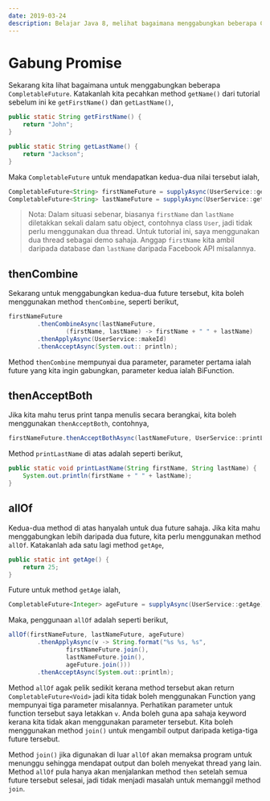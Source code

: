 ```yaml
---
date: 2019-03-24
description: Belajar Java 8, melihat bagaimana menggabungkan beberapa CompletableFuture untuk diproses.
---
```


# Gabung Promise

Sekarang kita lihat bagaimana untuk menggabungkan beberapa `CompletableFuture`.
Katakanlah kita pecahkan method `getName()` dari tutorial sebelum ini ke
`getFirstName()` dan `getLastName()`,

```java
public static String getFirstName() {
    return "John";
}

public static String getLastName() {
    return "Jackson";
}
```

Maka `CompletableFuture` untuk mendapatkan kedua-dua nilai tersebut ialah,

```java
CompletableFuture<String> firstNameFuture = supplyAsync(UserService::getFirstName);
CompletableFuture<String> lastNameFuture = supplyAsync(UserService::getLastName);
```

> Nota: Dalam situasi sebenar, biasanya `firstName` dan `lastName` diletakkan
> sekali dalam satu object, contohnya class `User`, jadi tidak perlu menggunakan
> dua thread. Untuk tutorial ini, saya menggunakan dua thread sebagai demo
> sahaja. Anggap `firstName` kita ambil daripada database dan `lastName`
> daripada Facebook API misalannya.

## thenCombine

Sekarang untuk menggabungkan kedua-dua future tersebut, kita boleh menggunakan
method `thenCombine`, seperti berikut,

```java
firstNameFuture
        .thenCombineAsync(lastNameFuture,
                (firstName, lastName) -> firstName + " " + lastName)
        .thenApplyAsync(UserService::makeId)
        .thenAcceptAsync(System.out:: println);
```

Method `thenCombine` mempunyai dua parameter, parameter pertama ialah future
yang kita ingin gabungkan, parameter kedua ialah BiFunction.

## thenAcceptBoth

Jika kita mahu terus print tanpa menulis secara berangkai, kita boleh
menggunakan `thenAcceptBoth`, contohnya,

```java
firstNameFuture.thenAcceptBothAsync(lastNameFuture, UserService::printLastName);
```

Method `printLastName` di atas adalah seperti berikut,

```java
public static void printLastName(String firstName, String lastName) {
    System.out.println(firstName + " " + lastName);
}
```

## allOf

Kedua-dua method di atas hanyalah untuk dua future sahaja. Jika kita mahu
menggabungkan lebih daripada dua future, kita perlu menggunakan method `allOf`.
Katakanlah ada satu lagi method `getAge`,

```java
public static int getAge() {
    return 25;
}
```

Future untuk method `getAge` ialah,

```java
CompletableFuture<Integer> ageFuture = supplyAsync(UserService::getAge);
```

Maka, penggunaan `allOf` adalah seperti berikut,

```java
allOf(firstNameFuture, lastNameFuture, ageFuture)
        .thenApplyAsync(v -> String.format("%s %s, %s",
                firstNameFuture.join(),
                lastNameFuture.join(),
                ageFuture.join()))
        .thenAcceptAsync(System.out::println);
```

Method `allOf` agak pelik sedikit kerana method tersebut akan return
`CompletableFuture<Void>` jadi kita tidak boleh menggunakan Function yang
mempunyai tiga parameter misalannya. Perhatikan parameter untuk function
tersebut saya letakkan `v`. Anda boleh guna apa sahaja keyword kerana kita tidak
akan menggunakan parameter tersebut. Kita boleh menggunakan method `join()`
untuk mengambil output daripada ketiga-tiga future tersebut.

Method `join()` jika digunakan di luar `allOf` akan memaksa program untuk
menunggu sehingga mendapat output dan boleh menyekat thread yang lain. Method
`allOf` pula hanya akan menjalankan method `then` setelah semua future tersebut
selesai, jadi tidak menjadi masalah untuk memanggil method `join`.
